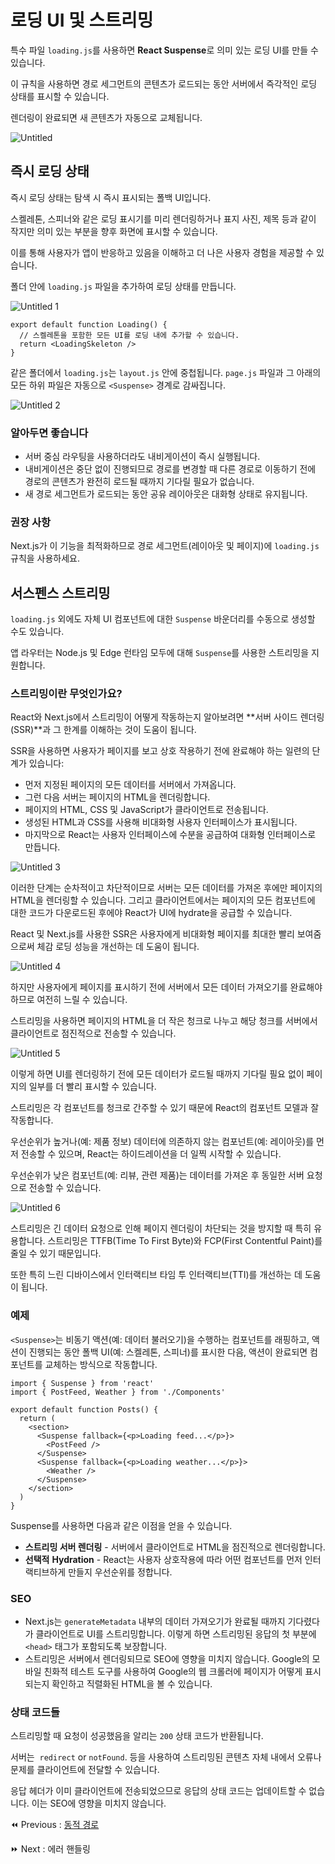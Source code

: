 # 로딩 UI 및 스트리밍

특수 파일 `loading.js`를 사용하면 **React Suspense**로 의미 있는 로딩 UI를 만들 수 있습니다.

이 규칙을 사용하면 경로 세그먼트의 콘텐츠가 로드되는 동안 서버에서 즉각적인 로딩 상태를 표시할 수 있습니다.

렌더링이 완료되면 새 콘텐츠가 자동으로 교체됩니다.

![Untitled](https://github.com/codingjwp/mindpalace/assets/113403155/b45de816-9f07-4684-9101-7fd59243b57a)

## 즉시 로딩 상태

즉시 로딩 상태는 탐색 시 즉시 표시되는 폴백 UI입니다.

스켈레톤, 스피너와 같은 로딩 표시기를 미리 렌더링하거나 표지 사진, 제목 등과 같이 작지만 의미 있는 부분을 향후 화면에 표시할 수 있습니다.

이를 통해 사용자가 앱이 반응하고 있음을 이해하고 더 나은 사용자 경험을 제공할 수 있습니다.

폴더 안에 `loading.js` 파일을 추가하여 로딩 상태를 만듭니다.

![Untitled 1](https://github.com/codingjwp/mindpalace/assets/113403155/e0f89104-36fe-4239-b7f6-74cacb520d2f)

```tsx
export default function Loading() {
  // 스켈레톤을 포함한 모든 UI를 로딩 내에 추가할 수 있습니다.
  return <LoadingSkeleton />
}
```

같은 폴더에서 `loading.js`는 `layout.js` 안에 중첩됩니다. `page.js` 파일과 그 아래의 모든 하위 파일은 자동으로 `<Suspense>` 경계로 감싸집니다.

![Untitled 2](https://github.com/codingjwp/mindpalace/assets/113403155/517621d2-2731-4f2c-a38b-911aa08d9770)

### 알아두면 좋습니다

- 서버 중심 라우팅을 사용하더라도 내비게이션이 즉시 실행됩니다.
- 내비게이션은 중단 없이 진행되므로 경로를 변경할 때 다른 경로로 이동하기 전에 경로의 콘텐츠가 완전히 로드될 때까지 기다릴 필요가 없습니다.
- 새 경로 세그먼트가 로드되는 동안 공유 레이아웃은 대화형 상태로 유지됩니다.

### 권장 사항

Next.js가 이 기능을 최적화하므로 경로 세그먼트(레이아웃 및 페이지)에 `loading.js` 규칙을 사용하세요.

## 서스펜스 스트리밍

`loading.js` 외에도 자체 UI 컴포넌트에 대한 `Suspense` 바운더리를 수동으로 생성할 수도 있습니다. 

앱 라우터는 Node.js 및 Edge 런타임 모두에 대해 `Suspense`를 사용한 스트리밍을 지원합니다.

### 스트리밍이란 무엇인가요?

React와 Next.js에서 스트리밍이 어떻게 작동하는지 알아보려면 **서버 사이드 렌더링(SSR)**과 그 한계를 이해하는 것이 도움이 됩니다.

SSR을 사용하면 사용자가 페이지를 보고 상호 작용하기 전에 완료해야 하는 일련의 단계가 있습니다:

- 먼저 지정된 페이지의 모든 데이터를 서버에서 가져옵니다.
- 그런 다음 서버는 페이지의 HTML을 렌더링합니다.
- 페이지의 HTML, CSS 및 JavaScript가 클라이언트로 전송됩니다.
- 생성된 HTML과 CSS를 사용해 비대화형 사용자 인터페이스가 표시됩니다.
- 마지막으로 React는 사용자 인터페이스에 수분을 공급하여 대화형 인터페이스로 만듭니다.

![Untitled 3](https://github.com/codingjwp/mindpalace/assets/113403155/956496dd-b646-4553-9b4c-7549e251e201)

이러한 단계는 순차적이고 차단적이므로 서버는 모든 데이터를 가져온 후에만 페이지의 HTML을 렌더링할 수 있습니다. 그리고 클라이언트에서는 페이지의 모든 컴포넌트에 대한 코드가 다운로드된 후에야 React가 UI에 hydrate을 공급할 수 있습니다.

React 및 Next.js를 사용한 SSR은 사용자에게 비대화형 페이지를 최대한 빨리 보여줌으로써 체감 로딩 성능을 개선하는 데 도움이 됩니다.

![Untitled 4](https://github.com/codingjwp/mindpalace/assets/113403155/086dc0ce-2d9e-4ab6-9afb-42ff6c7a755e)

하지만 사용자에게 페이지를 표시하기 전에 서버에서 모든 데이터 가져오기를 완료해야 하므로 여전히 느릴 수 있습니다.

스트리밍을 사용하면 페이지의 HTML을 더 작은 청크로 나누고 해당 청크를 서버에서 클라이언트로 점진적으로 전송할 수 있습니다.

![Untitled 5](https://github.com/codingjwp/mindpalace/assets/113403155/f24450aa-b132-4c5d-a1f2-bb15530dcec1)

이렇게 하면 UI를 렌더링하기 전에 모든 데이터가 로드될 때까지 기다릴 필요 없이 페이지의 일부를 더 빨리 표시할 수 있습니다.

스트리밍은 각 컴포넌트를 청크로 간주할 수 있기 때문에 React의 컴포넌트 모델과 잘 작동합니다.

우선순위가 높거나(예: 제품 정보) 데이터에 의존하지 않는 컴포넌트(예: 레이아웃)를 먼저 전송할 수 있으며, React는 하이드레이션을 더 일찍 시작할 수 있습니다.

우선순위가 낮은 컴포넌트(예: 리뷰, 관련 제품)는 데이터를 가져온 후 동일한 서버 요청으로 전송할 수 있습니다.

![Untitled 6](https://github.com/codingjwp/mindpalace/assets/113403155/69076544-7192-4b75-a0d5-72f8a5cb06de)

스트리밍은 긴 데이터 요청으로 인해 페이지 렌더링이 차단되는 것을 방지할 때 특히 유용합니다. 스트리밍은 TTFB(Time To First Byte)와 FCP(First Contentful Paint)를 줄일 수 있기 때문입니다.

또한 특히 느린 디바이스에서 인터랙티브 타임 투 인터랙티브(TTI)를 개선하는 데 도움이 됩니다.

### 예제

`<Suspense>`는 비동기 액션(예: 데이터 불러오기)을 수행하는 컴포넌트를 래핑하고, 액션이 진행되는 동안 폴백 UI(예: 스켈레톤, 스피너)를 표시한 다음, 액션이 완료되면 컴포넌트를 교체하는 방식으로 작동합니다.

```tsx
import { Suspense } from 'react'
import { PostFeed, Weather } from './Components'
 
export default function Posts() {
  return (
    <section>
      <Suspense fallback={<p>Loading feed...</p>}>
        <PostFeed />
      </Suspense>
      <Suspense fallback={<p>Loading weather...</p>}>
        <Weather />
      </Suspense>
    </section>
  )
}
```

Suspense를 사용하면 다음과 같은 이점을 얻을 수 있습니다.

- **스트리밍 서버 렌더링** - 서버에서 클라이언트로 HTML을 점진적으로 렌더링합니다.
- **선택적** **Hydration** - React는 사용자 상호작용에 따라 어떤 컴포넌트를 먼저 인터랙티브하게 만들지 우선순위를 정합니다.

### SEO

- Next.js는 `generateMetadata` 내부의 데이터 가져오기가 완료될 때까지 기다렸다가 클라이언트로 UI를 스트리밍합니다. 이렇게 하면 스트리밍된 응답의 첫 부분에 `<head>` 태그가 포함되도록 보장합니다.
- 스트리밍은 서버에서 렌더링되므로 SEO에 영향을 미치지 않습니다. Google의 모바일 친화적 테스트 도구를 사용하여 Google의 웹 크롤러에 페이지가 어떻게 표시되는지 확인하고 직렬화된 HTML을 볼 수 있습니다.

### 상태 코드들

스트리밍할 때 요청이 성공했음을 알리는 `200` 상태 코드가 반환됩니다.

서버는  `redirect` or `notFound`. 등을 사용하여 스트리밍된 콘텐츠 자체 내에서 오류나 문제를 클라이언트에 전달할 수 있습니다.

응답 헤더가 이미 클라이언트에 전송되었으므로 응답의 상태 코드는 업데이트할 수 없습니다. 이는 SEO에 영향을 미치지 않습니다.

⏪ Previous : [동적 경로](./005-동적경로.md)

⏩ Next : 에러 핸들링
